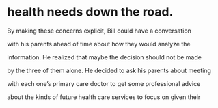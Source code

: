 # health needs down the road.

By making these concerns explicit, Bill could have a conversation

with his parents ahead of time about how they would analyze the

information. He realized that maybe the decision should not be made

by the three of them alone. He decided to ask his parents about meeting

with each one’s primary care doctor to get some professional advice

about the kinds of future health care services to focus on given their